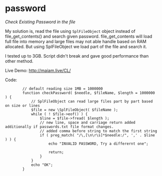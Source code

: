 # password

*Check Existing Password in the file*

My solution is, read the file using `SplFileObject` object instead of file_get_contents() and search given password.
file_get_contents will load full file into memory and large files may not able handle based on RAM allocated.
But using SplFileObject we load part of the file and search it.

I tested up to 3GB. Script didn't break and gave good performance than other method.


Live Demo: http://maiam.live/CL/

Code:

```
        // default reading size 1MB = 1000000
		function checkPassword( $needle, $fileName, $length = 1000000 ) {
			// SplFileObject can read large files part by part based on size or lines
			$file = new \SplFileObject( $fileName );
			while ( ! $file->eof() ) {
				$line = $file->fread( $length );
				// new line, space and carriage return added additionally if passwords.txt file format changes.
                // added comma before string to match the first string
				if ( preg_match( "/\,[\n\r\s]*$needle:/", ',' . $line ) ) {
					echo "INVALID PASSWORD, Try a differernt one";

					return;
				}
			}
			echo "OK";
		}
```		
